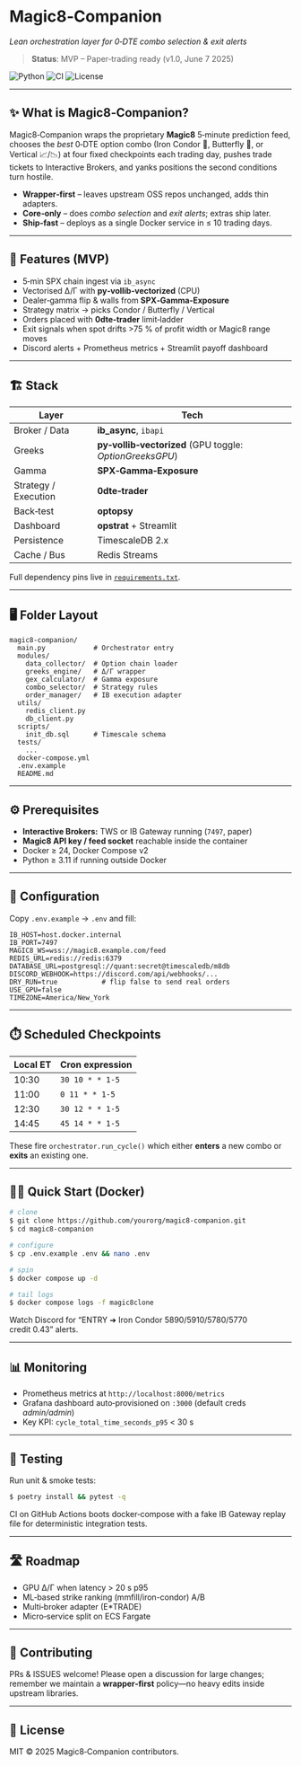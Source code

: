 # Magic8‑Companion

*Lean orchestration layer for 0‑DTE combo selection & exit alerts*

> **Status**: MVP – Paper‑trading ready (v1.0, June 7 2025)

![Python](https://img.shields.io/badge/Python-3.11-blue)
![CI](https://img.shields.io/github/actions/workflow/status/yourorg/magic8-companion/ci.yml?label=CI)
![License](https://img.shields.io/badge/license-MIT-green)

---

## ✨ What is Magic8‑Companion?

Magic8‑Companion wraps the proprietary **Magic8** 5‑minute prediction feed, chooses the *best* 0‑DTE option combo (Iron Condor 🦅, Butterfly 🦋, or Vertical 📈/📉) at four fixed checkpoints each trading day, pushes trade tickets to Interactive Brokers, and yanks positions the second conditions turn hostile.

* **Wrapper‑first** – leaves upstream OSS repos unchanged, adds thin adapters.
* **Core‑only** – does *combo selection* and *exit alerts*; extras ship later.
* **Ship‑fast** – deploys as a single Docker service in ≤ 10 trading days.

---

## 🚀 Features (MVP)

* 5‑min SPX chain ingest via `ib_async`
* Vectorised Δ/Γ with **py‑vollib‑vectorized** (CPU)
* Dealer‑gamma flip & walls from **SPX‑Gamma‑Exposure**
* Strategy matrix → picks Condor / Butterfly / Vertical
* Orders placed with **0dte‑trader** limit‑ladder
* Exit signals when spot drifts >75 % of profit width or Magic8 range moves
* Discord alerts + Prometheus metrics + Streamlit payoff dashboard

---

## 🏗️ Stack

| Layer                | Tech                                                     |
| -------------------- | -------------------------------------------------------- |
| Broker / Data        | **ib\_async**, `ibapi`                                   |
| Greeks               | **py‑vollib‑vectorized** (GPU toggle: *OptionGreeksGPU*) |
| Gamma                | **SPX‑Gamma‑Exposure**                                   |
| Strategy / Execution | **0dte‑trader**                                          |
| Back‑test            | **optopsy**                                              |
| Dashboard            | **opstrat** + Streamlit                                  |
| Persistence          | TimescaleDB 2.x                                          |
| Cache / Bus          | Redis Streams                                            |

Full dependency pins live in [`requirements.txt`](./requirements.txt).

---

## 🖥️ Folder Layout

```
magic8‑companion/
  main.py            # Orchestrator entry
  modules/
    data_collector/  # Option chain loader
    greeks_engine/   # Δ/Γ wrapper
    gex_calculator/  # Gamma exposure
    combo_selector/  # Strategy rules
    order_manager/   # IB execution adapter
  utils/
    redis_client.py
    db_client.py
  scripts/
    init_db.sql      # Timescale schema
  tests/
    ...
  docker-compose.yml
  .env.example
  README.md
```

---

## ⚙️ Prerequisites

* **Interactive Brokers:** TWS or IB Gateway running (`7497`, paper)
* **Magic8 API key / feed socket** reachable inside the container
* Docker ≥ 24, Docker Compose v2
* Python ≥ 3.11 if running outside Docker

---

## 🔧 Configuration

Copy `.env.example` → `.env` and fill:

```env
IB_HOST=host.docker.internal
IB_PORT=7497
MAGIC8_WS=wss://magic8.example.com/feed
REDIS_URL=redis://redis:6379
DATABASE_URL=postgresql://quant:secret@timescaledb/m8db
DISCORD_WEBHOOK=https://discord.com/api/webhooks/...
DRY_RUN=true           # flip false to send real orders
USE_GPU=false
TIMEZONE=America/New_York
```

---

## ⏱️ Scheduled Checkpoints

| Local ET | Cron expression |
| -------- | --------------- |
| 10:30    | `30 10 * * 1-5` |
| 11:00    | `0 11 * * 1-5`  |
| 12:30    | `30 12 * * 1-5` |
| 14:45    | `45 14 * * 1-5` |

These fire `orchestrator.run_cycle()` which either **enters** a new combo or **exits** an existing one.

---

## 🏃‍♂️ Quick Start (Docker)

```bash
# clone
$ git clone https://github.com/yourorg/magic8-companion.git
$ cd magic8-companion

# configure
$ cp .env.example .env && nano .env

# spin
$ docker compose up -d

# tail logs
$ docker compose logs -f magic8clone
```

Watch Discord for “ENTRY ➜ Iron Condor 5890/5910/5780/5770 credit 0.43” alerts.

---

## 📊 Monitoring

* Prometheus metrics at `http://localhost:8000/metrics`
* Grafana dashboard auto‑provisioned on `:3000` (default creds *admin/admin*)
* Key KPI: `cycle_total_time_seconds_p95` < 30 s

---

## 🧪 Testing

Run unit & smoke tests:

```bash
$ poetry install && pytest -q
```

CI on GitHub Actions boots docker‑compose with a fake IB Gateway replay file for deterministic integration tests.

---

## 🛣️ Roadmap

* GPU Δ/Γ when latency > 20 s p95
* ML‑based strike ranking (mmfill/iron-condor) A/B
* Multi‑broker adapter (E\*TRADE)
* Micro‑service split on ECS Fargate

---

## 🤝 Contributing

PRs & ISSUES welcome!  Please open a discussion for large changes; remember we maintain a **wrapper‑first** policy—no heavy edits inside upstream libraries.

---

## 📄 License

MIT © 2025 Magic8‑Companion contributors.
